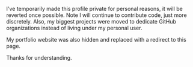 I've temporarily made this profile private for personal reasons, it will be reverted once possible. Note I will continue to contribute code, just more discretely. Also, my biggest projects were moved to dedicate GitHub organizations instead of living under my personal user.

My portfolio website was also hidden and replaced with a redirect to this page.

Thanks for understanding.

<!--
# Good morning, afternoon, or night, or whenever you're here.<br />I'm [Zaka](https://zakahacecosas.github.io) and I Make Stuff ;]

## Featured projects

<div align="center">

[![PersonaPlus][card-personaplus]][repo-personaplus]
[![FuckingNode][card-fuckingnode]][repo-fuckingnode]

</div>

**PersonaPlus** is a mobile app written in React Native & Expo, designed to help you <i>give yourself a plus</i>. It's essentially a self-care app meant to provide tips, help you create routines, and more. It's still in a VERY early stage, and most stuff isn't even built yet. I'd call it a pilot project.

**F*ckingNode** is uh, a more peculiar thing 😅. It's a very very simple CLI utility to automate cleaning of `node_modules`, a thing that can grow HUGE over time. I made it for myself as a simple `.ps1` script, and it has helped me a lot, so I rewrote it in TS and made it open source for everyone :].

## About me

I'm Zakaria, a :es: Spanish UI/UX designer with over 4 years of experience in design, great practice with HTML & CSS, and now learning TypeScript, React Native, and ocasionally Lua.

---

```lua
-- BEGIN STATS NO ONE READS
```

### My stats or something

[![Stats][card-stats]][profile]

<!--(https://github.com/anuraghazra/github-readme-stats)-- >

### My _top_ languages

[![Top Langs](https://github-readme-stats.vercel.app/api/top-langs/?username=ZakaHaceCosas&hide_progress=false&theme=gotham&layout=donut&langs_count=10)](https://github.com/ZakaHaceCosas)

### Amount of time spent VSCoding instead of grass touching

[![Zaka's WakaTime stats](https://github-readme-stats.vercel.app/api/wakatime?username=ZakaHaceCosas&layout=compact&theme=github_dark)](https://github.com/anuraghazra/github-readme-stats)

### Streaks, as if this was Duolingo

[![this is not duolingo](https://github-readme-streak-stats.herokuapp.com?user=ZakaHaceCosas&theme=gotham)](https://github-readme-streak-stats.herokuapp.com/demo/)

### Profile views here

[![Profile views][badge-profile]][profile]

```lua
-- END STATS NO ONE READS
```

----

## Cya!

Take care and God bless ya :]

[card-personaplus]: https://github-readme-stats.vercel.app/api/pin/?username=ZakaHaceCosas&repo=personaplus&theme=gotham
[card-fuckingnode]: https://github-readme-stats.vercel.app/api/pin/?username=ZakaHaceCosas&repo=fuckingnode&theme=gotham
[card-stats]: https://github-readme-stats.vercel.app/api?username=ZakaHaceCosas&show_icons=true&theme=github_dark&count_private=true&include_all_commits=true

[repo-fuckingnode]: https://github.com/ZakaHaceCosas/FuckingNode
[repo-personaplus]: https://github.com/ZakaHaceCosas/personaplus

[profile]: https://github.com/ZakaHaceCosas

[badge-profile]: https://komarev.com/ghpvc/?username=ZakaHaceCosas&style=for-the-badge&color=0080FF&labelColor=FFF
-->
